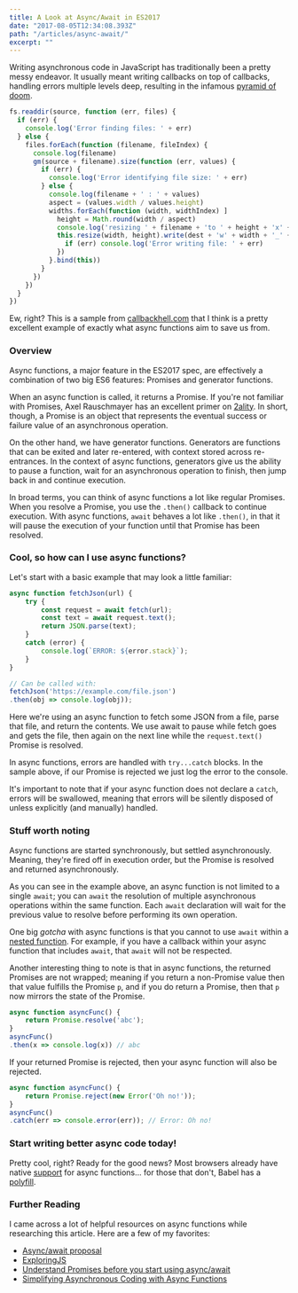 ```yaml
---
title: A Look at Async/Await in ES2017
date: "2017-08-05T12:34:08.393Z"
path: "/articles/async-await/"
excerpt: ""
---
```


Writing asynchronous code in JavaScript has traditionally been a pretty messy endeavor. It usually meant writing callbacks on top of callbacks, handling errors multiple levels deep, resulting in the infamous [pyramid of doom](https://en.wikipedia.org/wiki/Pyramid_of_doom_(programming)).

```js
fs.readdir(source, function (err, files) {
  if (err) {
    console.log('Error finding files: ' + err)
  } else {
    files.forEach(function (filename, fileIndex) {
      console.log(filename)
      gm(source + filename).size(function (err, values) {
        if (err) {
          console.log('Error identifying file size: ' + err)
        } else {
          console.log(filename + ' : ' + values)
          aspect = (values.width / values.height)
          widths.forEach(function (width, widthIndex) ]
            height = Math.round(width / aspect)
            console.log('resizing ' + filename + 'to ' + height + 'x' + height)
            this.resize(width, height).write(dest + 'w' + width + '_' + filename, function(err) {
              if (err) console.log('Error writing file: ' + err)
            })
          }.bind(this))
        }
      })
    })
  }
})
```

Ew, right? This is a sample from [callbackhell.com](http://callbackhell.com) that I think is a pretty excellent example of exactly what async functions aim to save us from.

### Overview

Async functions, a major feature in the ES2017 spec, are effectively a combination of two big ES6 features: Promises and generator functions. 

When an async function is called, it returns a Promise. If you're not familiar with Promises, Axel Rauschmayer has an excellent primer on [2ality](http://2ality.com/2014/09/es6-promises-foundations.html). In short, though, a Promise is an object that represents the eventual success or failure value of an asynchronous operation.

On the other hand, we have generator functions. Generators are functions that can be exited and later re-entered, with context stored across re-entrances. In the context of async functions, generators give us the ability to pause a function, wait for an asynchronous operation to finish, then jump back in and continue execution.

In broad terms, you can think of async functions a lot like regular Promises. When you resolve a Promise, you use the `.then()` callback to continue execution. With async functions, `await` behaves a lot like `.then()`, in that it will pause the execution of your function until that Promise has been resolved.

### Cool, so how can I use async functions?

Let's start with a basic example that may look a little familiar:
```js
async function fetchJson(url) {
    try {
        const request = await fetch(url);
        const text = await request.text();
        return JSON.parse(text);
    }
    catch (error) {
        console.log(`ERROR: ${error.stack}`);
    }
}

// Can be called with:
fetchJson('https://example.com/file.json')
.then(obj => console.log(obj));
```
Here we're using an async function to fetch some JSON from a file, parse that file, and return the contents. We use await to pause while fetch goes and gets the file, then again on the next line while the `request.text()` Promise is resolved.

In async functions, errors are handled with `try...catch` blocks. In the sample above, if our Promise is rejected we just log the error to the console.

It's important to note that if your async function does not declare a `catch`, errors will be swallowed, meaning that errors will be silently disposed of unless explicitly (and manually) handled.

### Stuff worth noting

Async functions are started synchronously, but settled asynchronously. Meaning, they're fired off in execution order, but the Promise is resolved and returned asynchronously. 

As you can see in the example above, an async function is not limited to a single `await`; you can `await` the resolution of multiple asynchronous operations within the same function. Each `await` declaration will wait for the previous value to resolve before performing its own operation.

One big *gotcha* with async functions is that you cannot to use `await` within a [nested function](http://calculist.org/blog/2011/12/14/why-coroutines-wont-work-on-the-web/). For example, if you have a callback within your async function that includes `await`, that `await` will not be respected. 

Another interesting thing to note is that in async functions, the returned Promises are not wrapped; meaning if you return a non-Promise value then that value fulfills the Promise `p`, and if you do return a Promise, then that `p` now mirrors the state of the Promise.

```js
async function asyncFunc() {
    return Promise.resolve('abc');
}
asyncFunc()
.then(x => console.log(x)) // abc
```

If your returned Promise is rejected, then your async function will also be rejected.

```js
async function asyncFunc() {
    return Promise.reject(new Error('Oh no!'));
}
asyncFunc()
.catch(err => console.error(err)); // Error: Oh no!
```

### Start writing better async code today!

Pretty cool, right? Ready for the good news? Most browsers already have native [support](https://developer.mozilla.org/en-US/docs/Web/JavaScript/Reference/Statements/async_function#Browser_compatibility) for async functions... for those that don't, Babel has a [polyfill](https://babeljs.io/docs/plugins/transform-async-to-generator/).

### Further Reading

I came across a lot of helpful resources on async functions while researching this article. Here are a few of my favorites:
* [Async/await proposal](https://tc39.github.io/ecmascript-asyncawait/)
* [ExploringJS](http://exploringjs.com/es2016-es2017/ch_async-functions.html)
* [Understand Promises before you start using async/await](https://medium.com/@bluepnume/learn-about-promises-before-you-start-using-async-await-eb148164a9c8)
* [Simplifying Asynchronous Coding with Async Functions](https://www.sitepoint.com/simplifying-asynchronous-coding-async-functions/)
